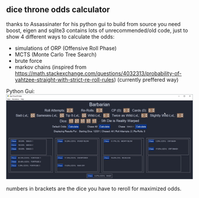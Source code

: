 ## dice throne odds calculator
thanks to Assassinater for his python gui
to build from source you need boost, eigen and sqlite3
contains lots of unrecommended/old code, just to show 4 different ways to calculate the odds:
- simulations of ORP (Offensive Roll Phase)
- MCTS (Monte Carlo Tree Search)
- brute force
- markov chains (inspired from https://math.stackexchange.com/questions/4032313/probability-of-yahtzee-straight-with-strict-re-roll-rules) (currently preffered way)

Python Gui:
![python gui](/assets/images/GUI.jpg)

numbers in brackets are the dice you have to reroll for maximized odds.